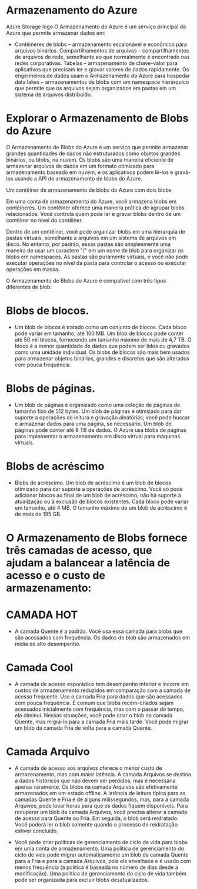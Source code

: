 # Armazenamento do Azure

Azure Storage logo O Armazenamento do Azure é um serviço principal do Azure que permite armazenar dados em:

- Contêineres de blobs – armazenamento escalonável e econômico para arquivos binários.
Compartilhamentos de arquivos – compartilhamentos de arquivos de rede, semelhante ao que normalmente é encontrado nas redes corporativas.
Tabelas – armazenamento de chave-valor para aplicativos que precisam ler e gravar valores de dados rapidamente.
Os engenheiros de dados usam o Armazenamento do Azure para hospedar data lakes – armazenamentos de blobs com um namespace hierárquico que permite que os arquivos sejam organizados em pastas em um sistema de arquivos distribuído.

# Explorar o Armazenamento de Blobs do Azure

O Armazenamento de Blobs do Azure é um serviço que permite armazenar grandes quantidades de dados não estruturados como objetos grandes binários, ou blobs, na nuvem. Os blobs são uma maneira eficiente de armazenar arquivos de dados em um formato otimizado para armazenamento baseado em nuvem, e os aplicativos podem lê-los e gravá-los usando a API de armazenamento de blobs do Azure.

Um contêiner de armazenamento de blobs do Azure com dois blobs

Em uma conta de armazenamento do Azure, você armazena blobs em contêineres. Um contêiner oferece uma maneira prática de agrupar blobs relacionados. Você controla quem pode ler e gravar blobs dentro de um contêiner no nível do contêiner.

Dentro de um contêiner, você pode organizar blobs em uma hierarquia de pastas virtuais, semelhante a arquivos em um sistema de arquivos em disco. No entanto, por padrão, essas pastas são simplesmente uma maneira de usar um caractere "/" em um nome de blob para organizar os blobs em namespaces. As pastas são puramente virtuais, e você não pode executar operações no nível da pasta para controlar o acesso ou executar operações em massa.

O Armazenamento de Blobs do Azure é compatível com três tipos diferentes de blob:

# Blobs de blocos. 

- Um blob de blocos é tratado como um conjunto de blocos. Cada bloco pode variar em tamanho, até 100 MB. Um blob de blocos pode conter até 50 mil blocos, fornecendo um tamanho máximo de mais de 4,7 TB. O bloco é a menor quantidade de dados que podem ser lidos ou gravados como uma unidade individual. Os blobs de blocos são mais bem usados para armazenar objetos binários, grandes e discretos que são alterados com pouca frequência.
 
# Blobs de páginas. 

- Um blob de páginas é organizado como uma coleção de páginas de tamanho fixo de 512 bytes. Um blob de páginas é otimizado para dar suporte a operações de leitura e gravação aleatórias; você pode buscar e armazenar dados para uma página, se necessário. Um blob de páginas pode conter até 8 TB de dados. O Azure usa blobs de páginas para implementar o armazenamento em disco virtual para máquinas virtuais.

# Blobs de acréscimo
- Blobs de acréscimo. Um blob de acréscimo é um blob de blocos otimizado para dar suporte a operações de acréscimo. Você só pode adicionar blocos ao final de um blob de acréscimo; não há suporte à atualização ou à exclusão de blocos existentes. Cada bloco pode variar em tamanho, até 4 MB. O tamanho máximo de um blob de acréscimo é de mais de 195 GB.

# O Armazenamento de Blobs fornece três camadas de acesso, que ajudam a balancear a latência de acesso e o custo de armazenamento:

# CAMADA HOT
- A camada Quente é a padrão. Você usa essa camada para blobs que são acessados com frequência. Os dados de blob são armazenados em mídia de alto desempenho.

# Camada Cool
- A camada de acesso esporádico tem desempenho inferior e incorre em custos de armazenamento reduzidos em comparação com a camada de acesso frequente. Use a camada Fria para dados que são acessados com pouca frequência. É comum que blobs recém-criados sejam acessados inicialmente com frequência, mas com o passar do tempo, ela diminui. Nessas situações, você pode criar o blob na camada Quente, mas migrá-lo para a camada Fria mais tarde. Você pode migrar um blob da camada Fria de volta para a camada Quente.

# Camada Arquivo
- A camada de acesso aos arquivos oferece o menor custo de armazenamento, mas com maior latência. A camada Arquivos se destina a dados históricos que não devem ser perdidos, mas é necessária apenas raramente. Os blobs na camada Arquivos são efetivamente armazenados em um estado offline. A latência de leitura típica para as camadas Quente e Fria é de alguns milissegundos, mas, para a camada Arquivos, pode levar horas para que os dados fiquem disponíveis. Para recuperar um blob da camada Arquivos, você precisa alterar a camada de acesso para Quente ou Fria. Em seguida, o blob será reidratado. Você poderá ler o blob somente quando o processo de reidratação estiver concluído.

- Você pode criar políticas de gerenciamento de ciclo de vida para blobs em uma conta de armazenamento. Uma política de gerenciamento do ciclo de vida pode migrar automaticamente um blob da camada Quente para a Fria e para a camada Arquivos, pois ele envelhece e é usado com menos frequência (a política é baseada no número de dias desde a modificação). Uma política de gerenciamento do ciclo de vida também pode ser organizada para excluir blobs desatualizados.
